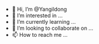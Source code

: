 - 👋 Hi, I’m @Yangildong
- 👀 I’m interested in ...
- 🌱 I’m currently learning ...
- 💞️ I’m looking to collaborate on ...
- 📫 How to reach me ...

<!---
Yangildong/Yangildong is a ✨ special ✨ repository because its `README.md` (this file) appears on your GitHub profile.
You can click the Preview link to take a look at your changes.
--->
